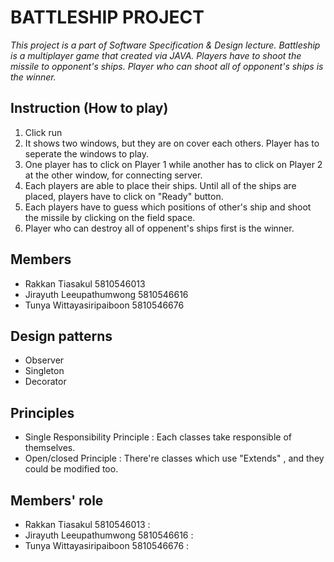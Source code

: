 # BATTLESHIP PROJECT
*This project is a part of Software Specification & Design lecture. Battleship is a multiplayer game that created via JAVA. Players have to shoot the missile to opponent's ships. Player who can shoot all of opponent's ships is the winner.*

## Instruction (How to play)
1. Click run 
2. It shows two windows, but they are on cover each others. Player has to seperate the windows to play.
3. One player has to click on Player 1 while another has to click on Player 2 at the other window, for connecting server.
4. Each players are able to place their ships. Until all of the ships are placed, players have to click on "Ready" button.
5. Each players have to guess which positions of other's ship and shoot the missile by clicking on the field space.
6. Player who can destroy all of oppenent's ships first is the winner.


## Members
- Rakkan Tiasakul 5810546013
- Jirayuth Leeupathumwong 5810546616
- Tunya Wittayasiripaiboon 5810546676

## Design patterns
- Observer
- Singleton
- Decorator

## Principles
- Single Responsibility Principle : Each classes take responsible of themselves. 
- Open/closed Principle : There're classes which use "Extends" , and they could be modified too.

## Members' role
- Rakkan Tiasakul 5810546013 : 
- Jirayuth Leeupathumwong 5810546616 :
- Tunya Wittayasiripaiboon 5810546676 : 

